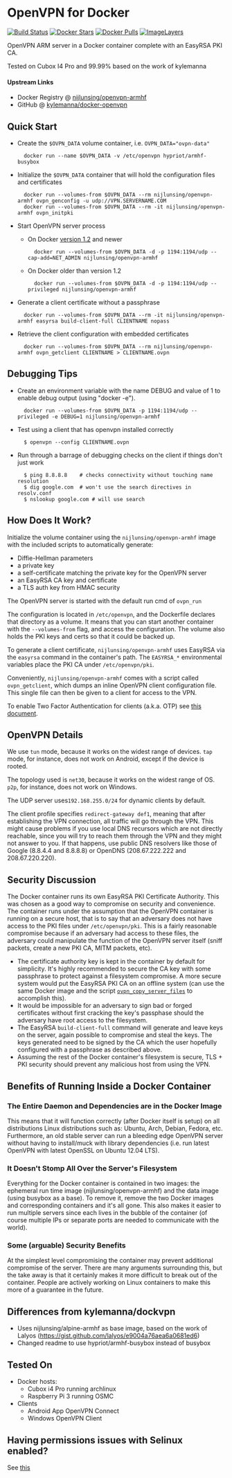 # OpenVPN for Docker

[![Build Status](https://travis-ci.org/kylemanna/docker-openvpn.svg)](https://travis-ci.org/kylemanna/docker-openvpn)
[![Docker Stars](https://img.shields.io/docker/stars/nijlunsing/openvpn-armhf.svg)](https://hub.docker.com/r/nijlunsing/openvpn-armhf/)
[![Docker Pulls](https://img.shields.io/docker/pulls/nijlunsing/openvpn-armhf.svg)](https://hub.docker.com/r/nijlunsing/openvpn-armhf/)
[![ImageLayers](https://imagelayers.io/badge/nijlunsing/openvpn-armhf:latest.svg)](https://hub.docker.com/r/nijlunsing/openvpn-armhf/)


OpenVPN ARM server in a Docker container complete with an EasyRSA PKI CA.

Tested on Cubox I4 Pro and 99.99% based on the work of kylemanna

#### Upstream Links

* Docker Registry @ [nijlunsing/openvpn-armhf](https://hub.docker.com/r/nijlunsing/openvpn-armhf/)
* GitHub @ [kylemanna/docker-openvpn](https://github.com/kylemanna/docker-openvpn)


## Quick Start

* Create the `$OVPN_DATA` volume container, i.e. `OVPN_DATA="ovpn-data"`

        docker run --name $OVPN_DATA -v /etc/openvpn hypriot/armhf-busybox

* Initialize the `$OVPN_DATA` container that will hold the configuration files and certificates

        docker run --volumes-from $OVPN_DATA --rm nijlunsing/openvpn-armhf ovpn_genconfig -u udp://VPN.SERVERNAME.COM
        docker run --volumes-from $OVPN_DATA --rm -it nijlunsing/openvpn-armhf ovpn_initpki

* Start OpenVPN server process

    - On Docker [version 1.2](http://blog.docker.com/2014/08/announcing-docker-1-2-0/) and newer

            docker run --volumes-from $OVPN_DATA -d -p 1194:1194/udp --cap-add=NET_ADMIN nijlunsing/openvpn-armhf

    - On Docker older than version 1.2

            docker run --volumes-from $OVPN_DATA -d -p 1194:1194/udp --privileged nijlunsing/openvpn-armhf

* Generate a client certificate without a passphrase

        docker run --volumes-from $OVPN_DATA --rm -it nijlunsing/openvpn-armhf easyrsa build-client-full CLIENTNAME nopass

* Retrieve the client configuration with embedded certificates

        docker run --volumes-from $OVPN_DATA --rm nijlunsing/openvpn-armhf ovpn_getclient CLIENTNAME > CLIENTNAME.ovpn

## Debugging Tips

* Create an environment variable with the name DEBUG and value of 1 to enable debug output (using "docker -e").

        docker run --volumes-from $OVPN_DATA -p 1194:1194/udp --privileged -e DEBUG=1 nijlunsing/openvpn-armhf

* Test using a client that has openvpn installed correctly 

        $ openvpn --config CLIENTNAME.ovpn

* Run through a barrage of debugging checks on the client if things don't just work

        $ ping 8.8.8.8    # checks connectivity without touching name resolution
        $ dig google.com  # won't use the search directives in resolv.conf
        $ nslookup google.com # will use search

## How Does It Work?

Initialize the volume container using the `nijlunsing/openvpn-armhf` image with the
included scripts to automatically generate:

- Diffie-Hellman parameters
- a private key
- a self-certificate matching the private key for the OpenVPN server
- an EasyRSA CA key and certificate
- a TLS auth key from HMAC security

The OpenVPN server is started with the default run cmd of `ovpn_run`

The configuration is located in `/etc/openvpn`, and the Dockerfile
declares that directory as a volume. It means that you can start another
container with the `--volumes-from` flag, and access the configuration.
The volume also holds the PKI keys and certs so that it could be backed up.

To generate a client certificate, `nijlunsing/openvpn-armhf` uses EasyRSA via the
`easyrsa` command in the container's path.  The `EASYRSA_*` environmental
variables place the PKI CA under `/etc/openvpn/pki`.

Conveniently, `nijlunsing/openvpn-armhf` comes with a script called `ovpn_getclient`,
which dumps an inline OpenVPN client configuration file.  This single file can
then be given to a client for access to the VPN.

To enable Two Factor Authentication for clients (a.k.a. OTP) see [this document](/docs/otp.md).

## OpenVPN Details

We use `tun` mode, because it works on the widest range of devices.
`tap` mode, for instance, does not work on Android, except if the device
is rooted.

The topology used is `net30`, because it works on the widest range of OS.
`p2p`, for instance, does not work on Windows.

The UDP server uses`192.168.255.0/24` for dynamic clients by default.

The client profile specifies `redirect-gateway def1`, meaning that after
establishing the VPN connection, all traffic will go through the VPN.
This might cause problems if you use local DNS recursors which are not
directly reachable, since you will try to reach them through the VPN
and they might not answer to you. If that happens, use public DNS
resolvers like those of Google (8.8.4.4 and 8.8.8.8) or OpenDNS
(208.67.222.222 and 208.67.220.220).


## Security Discussion

The Docker container runs its own EasyRSA PKI Certificate Authority.  This was
chosen as a good way to compromise on security and convenience.  The container
runs under the assumption that the OpenVPN container is running on a secure
host, that is to say that an adversary does not have access to the PKI files
under `/etc/openvpn/pki`.  This is a fairly reasonable compromise because if an
adversary had access to these files, the adversary could manipulate the
function of the OpenVPN server itself (sniff packets, create a new PKI CA, MITM
packets, etc).

* The certificate authority key is kept in the container by default for
  simplicity.  It's highly recommended to secure the CA key with some
  passphrase to protect against a filesystem compromise.  A more secure system
  would put the EasyRSA PKI CA on an offline system (can use the same Docker
  image and the script [`ovpn_copy_server_files`](/docs/paranoid.md) to accomplish this).
* It would be impossible for an adversary to sign bad or forged certificates
  without first cracking the key's passphase should the adversary have root
  access to the filesystem.
* The EasyRSA `build-client-full` command will generate and leave keys on the
  server, again possible to compromise and steal the keys.  The keys generated
  need to be signed by the CA which the user hopefully configured with a passphrase
  as described above.
* Assuming the rest of the Docker container's filesystem is secure, TLS + PKI
  security should prevent any malicious host from using the VPN.


## Benefits of Running Inside a Docker Container

### The Entire Daemon and Dependencies are in the Docker Image

This means that it will function correctly (after Docker itself is setup) on
all distributions Linux distributions such as: Ubuntu, Arch, Debian, Fedora,
etc.  Furthermore, an old stable server can run a bleeding edge OpenVPN server
without having to install/muck with library dependencies (i.e. run latest
OpenVPN with latest OpenSSL on Ubuntu 12.04 LTS).

### It Doesn't Stomp All Over the Server's Filesystem

Everything for the Docker container is contained in two images: the ephemeral
run time image (nijlunsing/openvpn-armhf) and the data image (using busybox as a
base).  To remove it, remove the two Docker images and corresponding containers
and it's all gone.  This also makes it easier to run multiple servers since
each lives in the bubble of the container (of course multiple IPs or separate
ports are needed to communicate with the world).

### Some (arguable) Security Benefits

At the simplest level compromising the container may prevent additional
compromise of the server.  There are many arguments surrounding this, but the
take away is that it certainly makes it more difficult to break out of the
container.  People are actively working on Linux containers to make this more
of a guarantee in the future.

## Differences from kylemanna/dockvpn

* Uses nijlunsing/alpine-armhf as base image, based on the work of Lalyos (https://gist.github.com/lalyos/e9004a76aea6a0681ed6)
* Changed readme to use hypriot/armhf-busybox instead of busybox

## Tested On

* Docker hosts:
  * Cubox i4 Pro running archlinux
  * Raspberry Pi 3 running OSMC
* Clients
  * Android App OpenVPN Connect 
  * Windows OpenVPN Client
  
## Having permissions issues with Selinux enabled?

See [this](docs/selinux.md)
